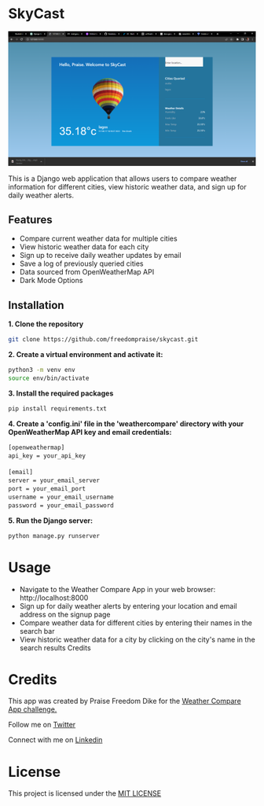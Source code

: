 # SkyCast

<img src="static/img.png"/>

This is a Django web application that allows users to compare weather information for different cities, view historic weather data, and sign up for daily weather alerts.

## Features
- Compare current weather data for multiple cities
- View historic weather data for each city
- Sign up to receive daily weather updates by email
- Save a log of previously queried cities
- Data sourced from OpenWeatherMap API
- Dark Mode Options

## Installation

**1. Clone the repository**
```sh
git clone https://github.com/freedompraise/skycast.git
```

**2. Create a virtual environment and activate it:**
```sh
python3 -m venv env
source env/bin/activate
```

**3. Install the required packages**
```sh
pip install requirements.txt
```
**4. Create a 'config.ini' file in the 'weathercompare' directory with your OpenWeatherMap API key and email credentials:**
```sh
[openweathermap]
api_key = your_api_key

[email]
server = your_email_server
port = your_email_port
username = your_email_username
password = your_email_password
```

**5. Run the Django server:**
```sh
python manage.py runserver
```

# Usage
- Navigate to the Weather Compare App in your web browser: http://localhost:8000
- Sign up for daily weather alerts by entering your location and email address on the signup page
- Compare weather data for different cities by entering their names in the search bar
- View historic weather data for a city by clicking on the city's name in the search results
Credits

# Credits
This app was created by Praise Freedom Dike for the <a href = "http://CodeChalleng.es/challenges/33">Weather Compare App challenge.</a>

Follow me on [Twitter](https://twitter.com/freedom_praise)

Connect with me on [Linkedin](https://linkedin.com/praise-dike-7a25011b3)

# License
This project is licensed under the <a href="https://opensource.org/licenses/MIT">MIT LICENSE</a>
